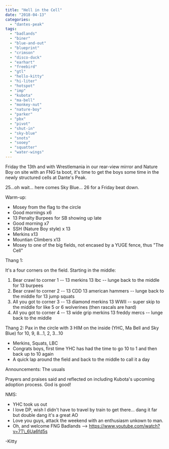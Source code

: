 ```yaml
---
title: "Hell in the Cell"
date: "2018-04-13"
categories: 
  - "dantes-peak"
tags: 
  - "badlands"
  - "biner"
  - "blue-and-out"
  - "blueprint"
  - "crimson"
  - "disco-duck"
  - "earhart"
  - "freebird"
  - "gtl"
  - "hello-kitty"
  - "hi-liter"
  - "hotspot"
  - "imp"
  - "kubota"
  - "ma-bell"
  - "monkey-nut"
  - "nature-boy"
  - "parker"
  - "pbx"
  - "pivot"
  - "shut-in"
  - "sky-blue"
  - "snots"
  - "sooey"
  - "squatter"
  - "water-wings"
---
```


Friday the 13th and with Wrestlemania in our rear-view mirror and Nature Boy on site with an FNG ta boot, it's time to get the boys some time in the newly structured cells at Dante's Peak.

25...oh wait... here comes Sky Blue... 26 for a Friday beat down.

Warm-up:

- Mosey from the flag to the circle
- Good mornings x6
- 13 Penalty Burpees for SB showing up late
- Good morning x7
- SSH (Nature Boy style) x 13
- Merkins x13
- Mountian Climbers x13
- Mosey to one of the big fields, not encased by a YUGE fence, thus "The Cell"

Thang 1:

It's a four corners on the field. Starting in the middle:

1. Bear crawl to corner 1 -- 13 merkins 13 lbc -- lunge back to the middle for 13 burpees
2. Bear crawl to corner 2 -- 13 CDD 13 american hammers -- lunge back to the middle for 13 jump squats
3. All you got to corner 3 -- 13 diamond merkins 13 WWII -- super skip to the middle for like 5 or 6 wolverines (then rascals are hard)
4. All you got to corner 4 -- 13 wide grip merkins 13 freddy mercs -- lunge back to the middle

Thang 2: Pax in the circle with 3 HIM on the inside (YHC, Ma Bell and Sky Blue) for 10, 9, 8...1, 2, 3...10

- Merkins, Squats, LBC
- Congrats boys, first time YHC has had the time to go 10 to 1 and then back up to 10 again
- A quick lap around the field and back to the middle to call it a day

Announcements: The usuals

Prayers and praises said and reflected on including Kubota's upcoming adoption process. God is good!

NMS:

- YHC took us out
- I love DP, wish I didn't have to travel by train to get there... dang it far but double dang it's a great AO
- Love you guys, attack the weekend with an enthusiasm unkown to man.
- Oh, and welcome FNG Badlands --> https://www.youtube.com/watch?v=7T\_6Ua6fd5s

\-Kitty
